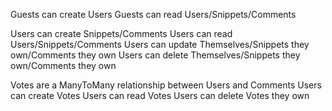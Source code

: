 
Guests can create Users
Guests can read Users/Snippets/Comments

Users can create Snippets/Comments
Users can read Users/Snippets/Comments
Users can update Themselves/Snippets they own/Comments they own
Users can delete Themselves/Snippets they own/Comments they own

Votes are a ManyToMany relationship between Users and Comments
Users can create Votes
Users can read Votes
Users can delete Votes they own
